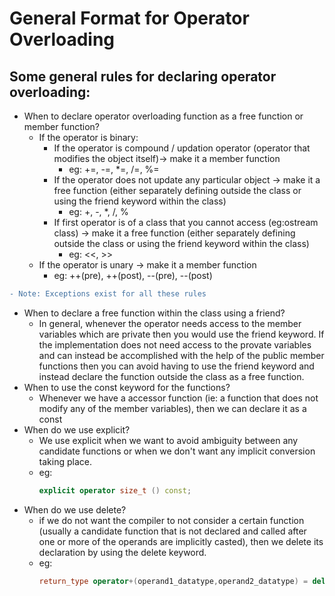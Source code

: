 # General Format for Operator Overloading

## Some general rules for declaring operator overloading:
- When to declare operator overloading function as a free function or member function?
  - If the operator is binary:
    - If the operator is compound / updation operator (operator that modifies the object itself)-> make it a member function
      - eg: +=, -=, *=, /=, %=
    - If the operator does not update any particular object -> make it a free function (either separately defining outside the class or using the friend keyword within the class)
      - eg: +, -, *, /, %
    - If first operator is of a class that you cannot access (eg:ostream class) -> make it a free function (either separately defining outside the class or using the friend keyword within the class)
      - eg: <<, >>
  - If the operator is unary -> make it a member function
     - eg: ++(pre), ++(post), --(pre), --(post)
```diff
- Note: Exceptions exist for all these rules
```
- When to declare a free function within the class using a friend?
  - In general, whenever the operator needs access to the member variables which are private then you would use the friend keyword. If the implementation does not need access to the provate variables and can instead be accomplished with the help of the public member functions then you can avoid having to use the friend keyword and instead declare the function outside the class as a free function.
- When to use the const keyword for the functions?
  - Whenever we have a accessor function (ie: a function that does not modify any of the member variables), then we can declare it as a const
- When do we use explicit?
  - We use explicit when we want to avoid ambiguity between any candidate functions or when we don't want any implicit conversion taking place.
  - eg: 
    ```c++
    explicit operator size_t () const;
    ```
- When do we use delete?
  - if we do not want the compiler to not consider a certain function (usually a candidate function that is not declared and called after one or more of the operands are implicitly casted), then we delete its declaration by using the delete keyword.
  - eg:
    ```c++
    return_type operator+(operand1_datatype,operand2_datatype) = delete;
    ```
   
